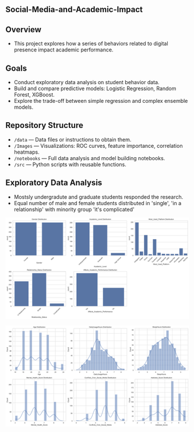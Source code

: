 ## Social-Media-and-Academic-Impact

## Overview
- This project explores how a series of behaviors related to digital presence impact academic performance.

##  Goals
- Conduct exploratory data analysis on student behavior data.
- Build and compare predictive models: Logistic Regression, Random Forest, XGBoost.
- Explore the trade-off between simple regression and complex ensemble models.

## Repository Structure
- `/data` — Data files or instructions to obtain them.
- `/Images` — Visualizations: ROC curves, feature importance, correlation heatmaps.
- `/notebooks` — Full data analysis and model building notebooks.
- `/src` — Python scripts with reusable functions.


## Exploratory Data Analysis
- Mostsly undergradute and graduate students responded the research.
- Equal number of male and female students distributed in 'single', 'in a relationship' with minority group 'it's complicated'

<p align="center">
  <img src="Images/desciptives1.png" width="600"/>
</p>

<p align="center">
  <img src="Images/descriptives2.png" width="600"/>
</p>
